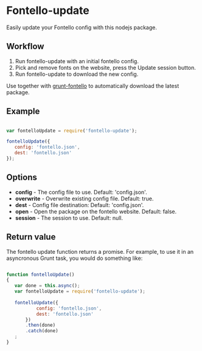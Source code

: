 # Fontello-update

Easily update your Fontello config with this nodejs package.

## Workflow

1. Run fontello-update with an initial fontello config.
2. Pick and remove fonts on the website, press the Update session button.
3. Run fontello-update to download the new config.

Use together with [grunt-fontello](https://www.npmjs.org/package/grunt-fontello) to automatically download the latest package.

## Example

 ```javascript

var fontelloUpdate = require('fontello-update');

fontelloUpdate({
	config: 'fontello.json',
	dest: 'fontello.json'
});

```

## Options
* **config** - The config file to use. Default: 'config.json'.
* **overwrite** - Overwrite existing config file. Default: true.
* **dest** - Config file destination: Default: 'config.json'.
* **open** - Open the package on the fontello website. Default: false.
* **session** - The session to use. Default: null.

## Return value
The fontello update function returns a promise. For example, to use it in an
asyncronous Grunt task, you would do something like:

 ```javascript

function fontelloUpdate()
{
	var done = this.async();
	var fontelloUpdate = require('fontello-update');
	
	fontelloUpdate({
			config: 'fontello.json',
			dest: 'fontello.json'
		})
		.then(done)
		.catch(done)
	;
}

 ```
